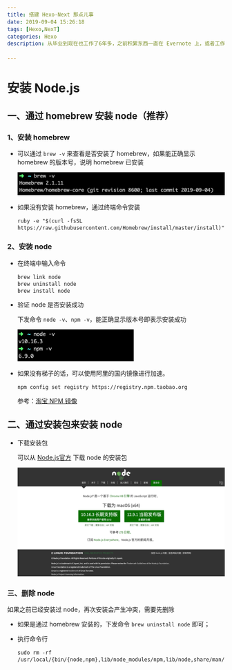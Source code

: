 ```yaml
---
title: 搭建 Hexo-Next 那点儿事
date: 2019-09-04 15:26:18
tags: [Hexo,NexT]
categories: Hexo
description: 从毕业到现在也工作了6年多，之前积累东西一直在 Evernote 上，或者工作中随手写在公司 Wiki 上，最近LP封给我“大勤快”这个称号，于是一冲动决定整个像样点儿的独立博客。很多小伙伴应该也想搭建一个自己的博客，网上也有一堆详细的教程。在此，我详细的总结一下我搭建的基于 Hexo-Next 的博客步骤，主要分享一些我的修改经验，帮大家填填坑，更多个性化操作需要大家以后去摸索。

---
```


# 安装 Node.js

## 一、通过 homebrew 安装 node（推荐）

### 1、安装 homebrew  

* 可以通过 `brew -v` 来查看是否安装了 homebrew，如果能正确显示 homebrew 的版本号，说明 homebrew 已安装

	![](/images/1.png)

* 如果没有安装 homebrew，通过终端命令安装

	```
	ruby -e "$(curl -fsSL https://raw.githubusercontent.com/Homebrew/install/master/install)"
	```

### 2、安装 node

* 在终端中输入命令

	```
	brew link node
	brew uninstall node
	brew install node
	```

* 验证 node 是否安装成功
	
	下发命令 `node -v`、`npm -v`，能正确显示版本号即表示安装成功
	
	![](/images/2.png)
	
* 如果没有梯子的话，可以使用阿里的国内镜像进行加速。

	```
	npm config set registry https://registry.npm.taobao.org
	```
	参考：[淘宝 NPM 镜像](https://npm.taobao.org/)
	
## 二、通过安装包来安装 node

* 下载安装包

	可以从 [Node.js官方](https://nodejs.org/zh-cn/) 下载 node 的安装包

	![](/images/3.png)

### 三、删除 node

如果之前已经安装过 node，再次安装会产生冲突，需要先删除

* 如果是通过 homebrew 安装的，下发命令 `brew uninstall node` 即可；

* 执行命令行 

	```
	sudo rm -rf /usr/local/{bin/{node,npm},lib/node_modules/npm,lib/node,share/man/*/node.*}
	```
	
	

